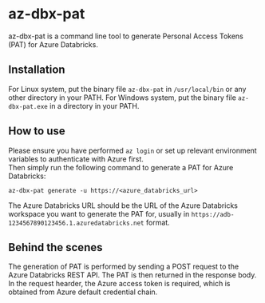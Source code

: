# az-dbx-pat

az-dbx-pat is a command line tool to generate Personal Access Tokens (PAT) for Azure Databricks.

## Installation
For Linux system, put the binary file `az-dbx-pat` in `/usr/local/bin` or any other directory in your PATH.
For Windows system, put the binary file `az-dbx-pat.exe` in a directory in your PATH.

## How to use
Please ensure you have performed `az login` or set up relevant environment variables to authenticate with Azure first.  
Then simply run the following command to generate a PAT for Azure Databricks:
```
az-dbx-pat generate -u https://<azure_databricks_url>
```
The Azure Databricks URL should be the URL of the Azure Databricks workspace you want to generate the PAT for, usually in `https://adb-1234567890123456.1.azuredatabricks.net` format.  

## Behind the scenes
The generation of PAT is performed by sending a POST request to the Azure Databricks REST API. The PAT is then returned in the response body.  
In the request hearder, the Azure access token is required, which is obtained from Azure default credential chain.  
